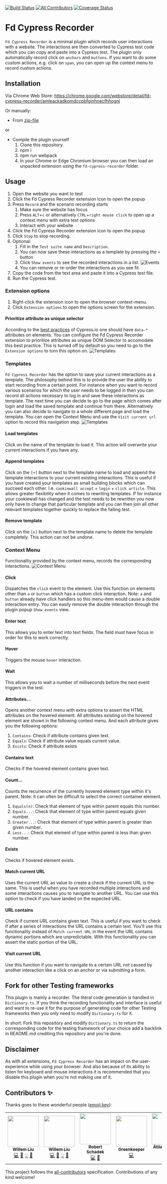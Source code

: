 [![Build Status](https://travis-ci.org/FDMediagroep/fd-cypress-recorder.svg?branch=master)](https://travis-ci.org/FDMediagroep/fd-cypress-recorder)
[![All Contributors](https://img.shields.io/badge/all_contributors-4-orange.svg?style=flat-square)](#contributors)
[![Coverage Status](https://coveralls.io/repos/github/FDMediagroep/fd-cypress-recorder/badge.svg?branch=master)](https://coveralls.io/github/FDMediagroep/fd-cypress-recorder?branch=master)


# Fd Cypress Recorder

`Fd Cypress Recorder` is a minimal plugin which records user interactions with a website. The interactions are then converted to Cypress test code which you can copy and paste into a Cypress test.
The plugin only automatically record click on `anchors` and `buttons`. If you want to do some custom actions, e.g. click on `span`, you can open up the context menu to record custom actions.

## Installation

Via Chrome Web Store: https://chrome.google.com/webstore/detail/fd-cypress-recorder/amleackadkomdccpbfginhnecfhhognj

Or manually:

-   From [zip-file](https://github.com/FDMediagroep/fd-cypress-recorder/releases/latest)

or

-   Compile the plugin yourself
    1. Clone this repository.
    1. npm i
    1. npm run webpack
    1. In your Chrome or Edge Chromium browser you can then load an unpacked extension using the `fd-cypress-recorder` folder.

## Usage

1. Open the website you want to test
1. Click the Fd Cypress Recorder extension icon to open the popup
1. Press `Record` and the scenario recording starts
    1. Make sure the website has focus
    1. Press `ALT`+`c` or alternatively `CTRL`+`right mouse click` to open up a context menu with extra test options
    1. Interact with your website
1. Click the Fd Cypress Recorder extension icon to open the popup
1. Click `Stop` to stop recording.
1. Optional:
    1. Fill in the `Test suite name` and `Description`.
    1. You can now save these interactions as a template by pressing the `+` button
    1. Click `Show events` to see the recorded interactions in a list.
       ![Events](/fd-cypress-recorder/screenshot3.jpg?raw=true 'Events')
    1. You can remove or re-order the interactions as you see fit.
1. Copy the code from the text area and paste it into a Cypress test file.
1. Run the Cypress test.

### Extension options

1. Right-click the extension icon to open the browser context-menu.
1. Click `Extension options` to open the options screen for the extension.

#### Prioritize attribute as unique selector

According to the [best practices](https://docs.cypress.io/guides/references/best-practices.html#Selecting-Elements) of Cypress.io one should have `data-*` attributes on elements. You can configure the Fd Cypress Recorder extension to prioritize attributes as unique DOM Selector to accomodate this best practice. This is turned off by default so you need to go to the `Extension options` to turn this option on.
![Templates](/screenshots/extension-options.jpg?raw=true 'Extension options')

### Templates

`Fd Cypress Recorder` has the option to save your current interactions as a template. The philosophy behind this is to provide the user the ability to start recording from a certain point.
For instance when you want to record various scenarios for which the user needs to be logged in then you can record all actions necessary to log in and save these interactions as template. The next time you can decide to go to the page which comes after login and load the saved template and continue from there.
Alternatively you can also decide to navigate to a whole different page and load the template. You can open the Context Menu and use the `Visit current url` option to record this navigation step.
![Templates](/screenshots/screenshot2.jpg?raw=true 'Templates')

#### Load templates

Click on the name of the template to load it. This action will overwrite your current interactions if you have any.

#### Append templates

Click on the `[+]` button next to the template name to load and append the template interactions to your current existing interactions. This is useful if you have created your templates as small building blocks which can succeed each other. I.e. `cookiewall accept` + `login` + `click article`.
This allows greater flexibility when it comes to rewriting templates. If for instance your cookiewall has changed and the test needs to be rewritten you now only have to change that particular template and you can then join all other relevant templates together quickly to replace the failing test.

#### Remove template

Click on the `[x]` button next to the template name to delete the template completely. This action can not be undone.

### Context Menu

Functionality provided by the context menu, records the corresponding interactions.
![Context Menu](/screenshots/screenshot.jpg?raw=true 'Context Menu')

#### Click

Dispatches the `click` event to the element. Use this function on elements other than `a` or `button` which has a custom click interaction.
Note: `a` and `button` already have click handlers so this menu-item would cause a double interaction entry. You can easily remove the double interaction through the plugin popup `Show events` view.

#### Enter text

This allows you to enter text into text fields. The field must have focus in order for this to work correctly.

#### Hover

Triggers the mouse `hover` interaction.

#### Wait

This allows you to wait a number of milliseconds before the next event triggers in the test.

#### Attributes...

Opens another context menu with extra options to assert the HTML attributes on the hovered element. All attributes existing on the hovered element are shown in the following context menu. And each attribute gives you the following options:

1. `Contains`: Check if attribute contains given text.
1. `Equals`: Check if attribute value equals current value.
1. `Exists`: Check if attribute exists

#### Contains text

Checks if the hovered element contains given text.

#### Count...

Counts the recurrence of the currently hovered element type within it's parent.
Note: it can often be difficult to select the correct container element.

1. `Equals(`_`n`_`)`: Check that element of type within parent equals this number.
1. `Equals...`: Check that element of type within parent equals given number.
1. `Greater...`: Check that element of type within parent is greater than given number.
1. `Less...`: Check that element of type within parent is less than given number.

#### Exists

Checks if hovered element exists.

#### Match current URL

Uses the current URL as value to create a check if the current URL is the same. This is useful when you have recorded multiple interactions and some interactions causes you to navigate to another URL. You can use this option to check if you have landed on the expected URL.

#### URL contains

Check if current URL contains given text. This is useful if you want to check if after a series of interactions the URL contains a certain text. You'll use this functionality instead of `Match current URL` in the event the URL contains dynamic portions which are unpredictable. With this functionality you can assert the static portion of the URL.

#### Visit current URL

Use this function if you want to navigate to a certain URL not caused by another interaction like a click on an anchor or via submitting a form.

## Fork for other Testing frameworks

This plugin is mainly a recorder. The literal code generation is handled in `Dictionary.ts`. If you think the recording functionality and interface is useful and want to re-use it for the purpose of generating code for other Testing frameworks then you only need to modify `Dictionary.ts` for it.

In short: Fork this repository and modify `Dictionary.ts` to return the corresponding code for the testing framework of your choice add a backlink in README.md crediting this repository and you're done.

## Disclaimer

As with all extensions, `Fd Cypress Recorder` has an impact on the user-experience while using your browser. And also because of its ability to listen for keyboard and mouse interactions it is recommended that you disable this plugin when you're not making use of it.

## Contributors ✨

Thanks goes to these wonderful people ([emoji key](https://allcontributors.org/docs/en/emoji-key)):

<!-- ALL-CONTRIBUTORS-LIST:START - Do not remove or modify this section -->
<!-- prettier-ignore-start -->
<!-- markdownlint-disable -->
<table>
  <tr>
    <td align="center"><a href="http://www.willemliu.nl"><img src="https://avatars0.githubusercontent.com/u/5611802?v=4" width="100px;" alt=""/><br /><sub><b>Willem Liu</b></sub></a><br /><a href="https://github.com/FDMediagroep/fd-cypress-recorder/commits?author=willemliufdmg" title="Code">💻</a> <a href="https://github.com/FDMediagroep/fd-cypress-recorder/commits?author=willemliufdmg" title="Documentation">📖</a> <a href="#example-willemliufdmg" title="Examples">💡</a> <a href="#maintenance-willemliufdmg" title="Maintenance">🚧</a></td>
    <td align="center"><a href="http://www.willim.nl"><img src="https://avatars1.githubusercontent.com/u/974906?v=4" width="100px;" alt=""/><br /><sub><b>Willem Liu</b></sub></a><br /><a href="https://github.com/FDMediagroep/fd-cypress-recorder/commits?author=willemliu" title="Code">💻</a> <a href="https://github.com/FDMediagroep/fd-cypress-recorder/commits?author=willemliu" title="Documentation">📖</a> <a href="#example-willemliu" title="Examples">💡</a> <a href="#maintenance-willemliu" title="Maintenance">🚧</a></td>
    <td align="center"><a href="https://github.com/burner"><img src="https://avatars0.githubusercontent.com/u/13327?v=4" width="100px;" alt=""/><br /><sub><b>Robert Schadek</b></sub></a><br /><a href="https://github.com/FDMediagroep/fd-cypress-recorder/commits?author=burner" title="Code">💻</a> <a href="https://github.com/FDMediagroep/fd-cypress-recorder/pulls?q=is%3Apr+reviewed-by%3Aburner" title="Reviewed Pull Requests">👀</a></td>
    <td align="center"><a href="https://greenkeeper.io/"><img src="https://avatars2.githubusercontent.com/u/13812225?v=4" width="100px;" alt=""/><br /><sub><b>Greenkeeper</b></sub></a><br /><a href="https://github.com/FDMediagroep/fd-cypress-recorder/commits?author=greenkeeperio" title="Code">💻</a></td>
    <td align="center"><a href="http://www.mad3linux.org"><img src="https://avatars3.githubusercontent.com/u/508624?v=4" width="100px;" alt=""/><br /><sub><b>Átila Camurça Alves</b></sub></a><br /><a href="https://github.com/FDMediagroep/fd-cypress-recorder/commits?author=atilacamurca" title="Code">💻</a></td>
  </tr>
</table>

<!-- markdownlint-enable -->
<!-- prettier-ignore-end -->
<!-- ALL-CONTRIBUTORS-LIST:END -->

This project follows the [all-contributors](https://github.com/all-contributors/all-contributors) specification. Contributions of any kind welcome!
